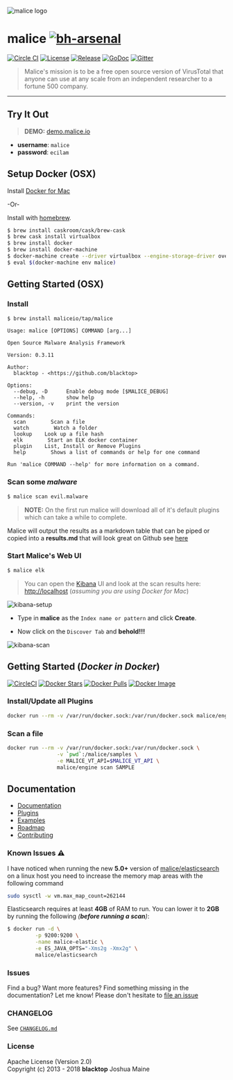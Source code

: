 ![malice logo](https://raw.githubusercontent.com/maliceio/malice/master/docs/images/logo/malice.png)

# malice [![bh-arsenal](https://github.com/toolswatch/badges/blob/master/arsenal/usa/2018.svg)](https://www.blackhat.com/us-18/arsenal/schedule/index.html#maliceio-12000)

[![Circle CI](https://circleci.com/gh/maliceio/malice.png?style=shield)](https://circleci.com/gh/maliceio/malice) [![License](https://img.shields.io/badge/licence-Apache%202.0-blue.svg)](LICENSE) [![Release](https://img.shields.io/github/release/maliceio/malice.svg)](https://github.com/gmaliceio/malice/releases/latest) [![GoDoc](https://godoc.org/github.com/maliceio/malice?status.svg)](https://godoc.org/github.com/maliceio/malice) [![Gitter](https://badges.gitter.im/maliceio/malice.svg)](https://gitter.im/maliceio/malice)

> Malice's mission is to be a free open source version of VirusTotal that anyone can use at any scale from an independent researcher to a fortune 500 company.

---

## Try It Out

> **DEMO:** [demo.malice.io](https://demo.malice.io)

- **username**: `malice`
- **password**: `ecilam`

## Setup Docker (OSX)

Install [Docker for Mac](https://docs.docker.com/docker-for-mac/)

-Or-

Install with [homebrew](http://brew.sh).

```bash
$ brew install caskroom/cask/brew-cask
$ brew cask install virtualbox
$ brew install docker
$ brew install docker-machine
$ docker-machine create --driver virtualbox --engine-storage-driver overlay malice
$ eval $(docker-machine env malice)
```

## Getting Started (OSX)

### Install

```bash
$ brew install maliceio/tap/malice
```

```
Usage: malice [OPTIONS] COMMAND [arg...]

Open Source Malware Analysis Framework

Version: 0.3.11

Author:
  blacktop - <https://github.com/blacktop>

Options:
  --debug, -D      Enable debug mode [$MALICE_DEBUG]
  --help, -h       show help
  --version, -v    print the version

Commands:
  scan        Scan a file
  watch        Watch a folder
  lookup    Look up a file hash
  elk        Start an ELK docker container
  plugin    List, Install or Remove Plugins
  help        Shows a list of commands or help for one command

Run 'malice COMMAND --help' for more information on a command.
```

### Scan some _malware_

```bash
$ malice scan evil.malware
```

> **NOTE:** On the first run malice will download all of it's default plugins which can take a while to complete.

Malice will output the results as a markdown table that can be piped or copied into a **results.md** that will look great on Github see [here](docs/examples/scan.md)

### Start Malice's Web UI

```bash
$ malice elk
```

> You can open the [Kibana](https://www.elastic.co/products/kibana) UI and look at the scan results here: <http://localhost> (_assuming you are using Docker for Mac_)

![kibana-setup](docs/images/kibana-setup.png)

- Type in **malice** as the `Index name or pattern` and click **Create**.

- Now click on the `Discover Tab` and **behold!!!**

![kibana-scan](docs/images/kibana-scan.png)

## Getting Started (_Docker in Docker_)

[![CircleCI](https://circleci.com/gh/maliceio/malice.png?style=shield)](https://circleci.com/gh/maliceio/malice) [![Docker Stars](https://img.shields.io/docker/stars/malice/engine.svg)](https://hub.docker.com/r/malice/engine/) [![Docker Pulls](https://img.shields.io/docker/pulls/malice/engine.svg)](https://hub.docker.com/r/malice/engine/) [![Docker Image](https://img.shields.io/badge/docker%20image-30.6%20MB-blue.svg)](https://hub.docker.com/r/malice/engine/)

### Install/Update all Plugins

```bash
docker run --rm -v /var/run/docker.sock:/var/run/docker.sock malice/engine plugin update --all
```

### Scan a file

```bash
docker run --rm -v /var/run/docker.sock:/var/run/docker.sock \
                -v `pwd`:/malice/samples \
                -e MALICE_VT_API=$MALICE_VT_API \
                malice/engine scan SAMPLE
```

## Documentation

- [Documentation](docs)
- [Plugins](docs/plugins)
- [Examples](docs/examples)
- [Roadmap](docs/roadmap)
- [Contributing](CONTRIBUTING.md)

### Known Issues :warning:

I have noticed when running the new **5.0+** version of [malice/elasticsearch](https://github.com/maliceio/elasticsearch) on a linux host you need to increase the memory map areas with the following command

```bash
sudo sysctl -w vm.max_map_count=262144
```

Elasticsearch requires at least **4GB** of RAM to run. You can lower it to **2GB** by running the following _(**before running a scan**)_:

```bash
$ docker run -d \
         -p 9200:9200 \
         -name malice-elastic \
         -e ES_JAVA_OPTS="-Xms2g -Xmx2g" \
         malice/elasticsearch
```

### Issues

Find a bug? Want more features? Find something missing in the documentation? Let me know! Please don't hesitate to [file an issue](https://github.com/maliceio/malice/issues/new)

### CHANGELOG

See [`CHANGELOG.md`](https://github.com/maliceio/malice/blob/master/CHANGELOG.md)

### License

Apache License (Version 2.0)<br>
Copyright (c) 2013 - 2018 **blacktop** Joshua Maine

 <!-- [![Slack](https://malice-slack.herokuapp.com/badge.svg)](https://malice-slack.herokuapp.com) -->
